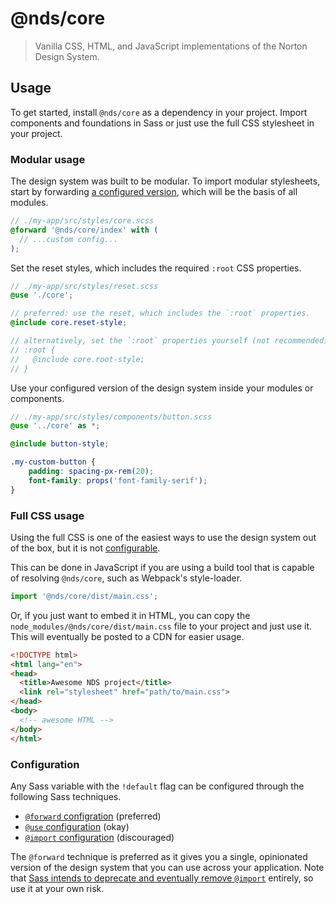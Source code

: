 # @nds/core

> Vanilla CSS, HTML, and JavaScript implementations of the Norton Design System.

## Usage

To get started, install `@nds/core` as a dependency in your project.
Import components and foundations in Sass or just use the full CSS stylesheet in your project.

### Modular usage

The design system was built to be modular.
To import modular stylesheets, start by forwarding [a configured version](#configuration), which will be the basis of all modules.

```scss
// ./my-app/src/styles/core.scss
@forward '@nds/core/index' with (
  // ...custom config...
);
```

Set the reset styles, which includes the required `:root` CSS properties.

```scss
// ./my-app/src/styles/reset.scss
@use './core';

// preferred: use the reset, which includes the `:root` properties.
@include core.reset-style;

// alternatively, set the `:root` properties yourself (not recommended).
// :root {
//   @include core.root-style;
// }
```

Use your configured version of the design system inside your modules or components.

```scss
// ./my-app/src/styles/components/button.scss
@use '../core' as *;

@include button-style;

.my-custom-button {
	padding: spacing-px-rem(20);
	font-family: props('font-family-serif');
}
```

### Full CSS usage

Using the full CSS is one of the easiest ways to use the design system out of the box, but it is not [configurable](#configuration).

This can be done in JavaScript if you are using a build tool that is capable of resolving `@nds/core`, such as Webpack's style-loader.

```javascript
import '@nds/core/dist/main.css';
```

Or, if you just want to embed it in HTML, you can copy the `node_modules/@nds/core/dist/main.css` file to your project and just use it.
This will eventually be posted to a CDN for easier usage.

```html
<!DOCTYPE html>
<html lang="en">
<head>
  <title>Awesome NDS project</title>
  <link rel="stylesheet" href="path/to/main.css">
</head>
<body>
  <!-- awesome HTML -->
</body>
</html>
```

### Configuration

Any Sass variable with the `!default` flag can be configured through the following Sass techniques.

- [`@forward` configration](https://sass-lang.com/documentation/at-rules/forward#configuring-modules) (preferred)
- [`@use` configuration](https://sass-lang.com/documentation/at-rules/use#configuration) (okay)
- [`@import` configuration](https://sass-lang.com/documentation/at-rules/import#configuring-modules-through-imports) (discouraged)

The `@forward` technique is preferred as it gives you a single, opinionated version of the design system that you can use across your application.
Note that [Sass intends to deprecate and eventually remove `@import`](https://sass-lang.com/documentation/at-rules/import) entirely, so use it at your own risk.
